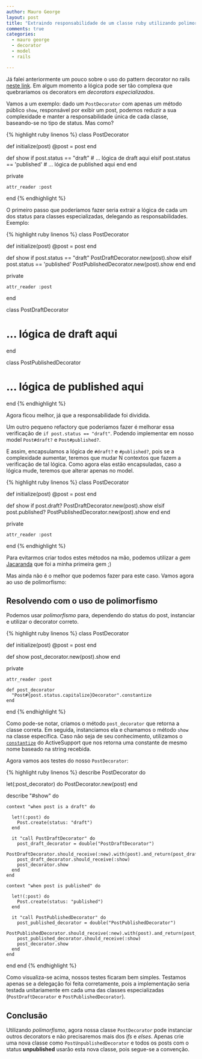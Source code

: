 ```yaml
---
author: Mauro George
layout: post
title: "Extraindo responsabilidade de um classe ruby utilizando polimorfismo"
comments: true
categories:
  - mauro george
  - decorator
  - model
  - rails

---
```


Já falei anteriormente um pouco sobre o uso do pattern decorator no rails [neste link](http://helabs.com.br/blog/2013/01/28/extraindo-a-responsabilidade-de-fat-models-com-o-uso-de-decorators/). Em algum momento a lógica pode ser tão complexa que quebraríamos os decorators em _decorators especializados_.

<!--more-->

Vamos a um exemplo: dado um `PostDecorator` com apenas um método público `show`, responsável por exibir um post, podemos reduzir a sua complexidade e manter a responsabilidade única de cada classe, baseando-se no tipo de status. Mas como?

{% highlight ruby linenos %}
class PostDecorator

  def initialize(post)
    @post = post
  end

  def show
    if post.status == "draft"
      # ... lógica de draft aqui
    elsif post.status == 'published'
      # ... lógica de published aqui
    end
  end

  private

    attr_reader :post
end
{% endhighlight %}

O primeiro passo que poderíamos fazer seria extrair a lógica de cada um dos status para classes especializadas, delegando as responsabilidades. Exemplo:

{% highlight ruby linenos %}
class PostDecorator

  def initialize(post)
    @post = post
  end

  def show
    if post.status == "draft"
      PostDraftDecorator.new(post).show
    elsif post.status == 'published'
      PostPublishedDecorator.new(post).show
    end
  end

  private

    attr_reader :post
end

class PostDraftDecorator
# ... lógica de draft aqui
end

class PostPublishedDecorator
# ... lógica de published aqui
end
{% endhighlight %}

Agora ficou melhor, já que a responsabilidade foi dividida.

Um outro pequeno refactory que poderíamos fazer é melhorar essa verificação de `if post.status == "draft"`. Podendo implementar em nosso model `Post#draft?` e `Post#published?`.

E assim, encapsulamos a lógica de `#draft?` e `#published?`, pois se a complexidade aumentar, teremos que mudar N contextos que fazem a verificação de tal lógica. Como agora elas estão encapsuladas, caso a lógica mude, teremos que alterar apenas no model.

{% highlight ruby linenos %}
class PostDecorator

  def initialize(post)
    @post = post
  end

  def show
    if post.draft?
      PostDraftDecorator.new(post).show
    elsif post.published?
      PostPublishedDecorator.new(post).show
    end
  end

  private

    attr_reader :post
end
{% endhighlight %}

Para evitarmos criar todos estes métodos na mão, podemos utilizar a _gem_ [Jacaranda](https://github.com/maurogeorge/jacaranda) que foi a minha primeira gem ;)

Mas ainda não é o melhor que podemos fazer para este caso. Vamos agora ao uso de polimorfismo:

## Resolvendo com o uso de polimorfismo

Podemos usar _polimorfismo_ para, dependendo do status do post, instanciar e utilizar o decorator correto.

{% highlight ruby linenos %}
class PostDecorator

  def initialize(post)
    @post = post
  end

  def show
    post_decorator.new(post).show
  end

  private

    attr_reader :post

    def post_decorator
      "Post#{post.status.capitalize}Decorator".constantize
    end
end
{% endhighlight %}

Como pode-se notar, criamos o método `post_decorator` que retorna a classe correta. Em seguida, instanciamos ela e chamamos o método `show` na classe específica.
Caso não seja de seu conhecimento, utilizamos o [`constantize`](http://api.rubyonrails.org/classes/ActiveSupport/Inflector.html#method-i-constantize) do ActiveSupport que nos retorna uma constante de mesmo nome baseado na string recebida.

Agora vamos aos testes do nosso `PostDecorator`:

{% highlight ruby linenos %}
describe PostDecorator do

  let(:post_decorator) do
    PostDecorator.new(post)
  end

  describe "#show" do

    context "when post is a draft" do

      let!(:post) do
        Post.create(status: "draft")
      end

      it "call PostDraftDecorator" do
        post_draft_decorator = double("PostDraftDecorator")
        PostDraftDecorator.should_receive(:new).with(post).and_return(post_draft_decorator)
        post_draft_decorator.should_receive(:show)
        post_decorator.show
      end
    end

    context "when post is published" do

      let!(:post) do
        Post.create(status: "published")
      end

      it "call PostPublishedDecorator" do
        post_published_decorator = double("PostPublishedDecorator")
        PostPublishedDecorator.should_receive(:new).with(post).and_return(post_published_decorator)
        post_published_decorator.should_receive(:show)
        post_decorator.show
      end
    end
  end
end
{% endhighlight %}

Como visualiza-se acima, nossos testes ficaram bem simples. Testamos apenas se a delegação foi feita corretamente, pois a implementação seria testada unitariamente em cada uma das classes especializadas (`PostDraftDecorator` e `PostPublishedDecorator`).

## Conclusão

Utilizando _polimorfismo_, agora nossa classe `PostDecorator` pode instanciar outros decorators e não precisaremos mais dos _ifs_ e _elses_. Apenas crie uma nova classe como `PostUnpublishedDecorator` e todos os posts com o status **unpublished** usarão esta nova classe, pois segue-se a convenção.

